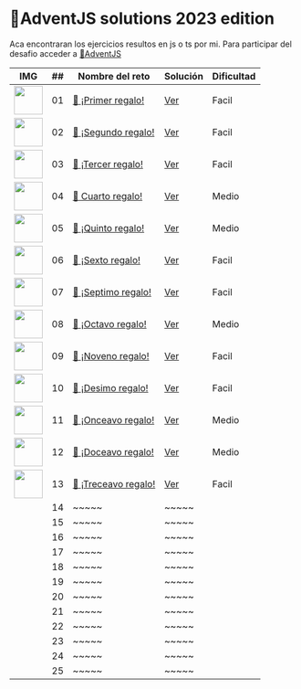 # 🎄AdventJS solutions 2023 edition

Aca encontraran los ejercicios resultos en js o ts por mi. Para participar del desafio acceder a 
[🎄AdventJS](https://adventjs.dev/es)

| IMG                                                                                              | ##  | Nombre del reto                                                           |  Solución                                                                        | Dificultad                                                                        | 
| ------------------------------------------------------------------------------------------------ | :-: | ------------------------------------------------------------------------- | ---------------------------------------------------------------------------------- |  ---------------------------------------------------------------------------------- | 
| <img src="https://adventjs.dev/challenges-2023/1.png" width="50" style="object-fit: contain;" /> |01   | [🎁 ¡Primer regalo!](https://adventjs.dev/es/challenges/2023/1)  | [Ver](https://github.com/jeanmunoz23/adventjs2023/blob/master/challenge01/index.js)  | Facil  | 
|  <img src="https://adventjs.dev/challenges-2023/2.png" width="50" style="object-fit: contain;" /> | 02  | [🎁 ¡Segundo regalo!](https://adventjs.dev/es/challenges/2023/2)  | [Ver](https://github.com/jeanmunoz23/adventjs2023/blob/master/challenge02/index.ts) | Facil  | ~~~~~|~~~~~
| <img src="https://adventjs.dev/challenges-2023/3.png" width="50" style="object-fit: contain;" /> | 03  | [🎁 ¡Tercer regalo!](https://adventjs.dev/es/challenges/2023/3)  | [Ver](https://github.com/jeanmunoz23/adventjs2023/blob/master/challenge03/index.ts)   | Facil  |  ~~~~~|~~~~~
|   <img src="https://adventjs.dev/challenges-2023/4.png" width="50" style="object-fit: contain;" /> | 04  | [🎁 Cuarto regalo!](https://adventjs.dev/es/challenges/2023/4)  |[Ver](https://github.com/jeanmunoz23/adventjs2023/blob/master/challenge04/index.js)   |    Medio |~~~~~                                                                              |
|    <img src="https://adventjs.dev/challenges-2023/5.png" width="50" style="object-fit: contain;" /> | 05  | [🎁 ¡Quinto regalo!](https://adventjs.dev/es/challenges/2023/5)  | [Ver](https://github.com/jeanmunoz23/adventjs2023/blob/master/challenge05/index.js)           | Medio  | ~~~~~| ~~~~~                                                                              |
|   <img src="https://adventjs.dev/challenges-2023/6.png" width="50" style="object-fit: contain;" /> | 06  | [🎁 ¡Sexto regalo!](https://adventjs.dev/es/challenges/2023/6)  | [Ver](https://github.com/jeanmunoz23/adventjs2023/blob/master/challenge06/index.ts)        | Facil | ~~~~~| ~~~~~                                                                              |
|    <img src="https://adventjs.dev/challenges-2023/7.png" width="50" style="object-fit: contain;" /> | 07  | [🎁 ¡Septimo regalo!](https://adventjs.dev/es/challenges/2023/7)  | [Ver](https://github.com/jeanmunoz23/adventjs2023/blob/master/challenge07/index.js)        | Facil  | ~~~~~| ~~~~~                                                                              |
| <img src="https://adventjs.dev/challenges-2023/8.png" width="50" style="object-fit: contain;" /> | 08  | [🎁 ¡Octavo regalo!](https://adventjs.dev/es/challenges/2023/8)  | [Ver](https://github.com/jeanmunoz23/adventjs2023/blob/master/challenge08/index.js)        | Medio    | ~~~~~| ~~~~~                                                                              |
|   <img src="https://adventjs.dev/challenges-2023/9.png" width="50" style="object-fit: contain;" /> | 09  | [🎁 ¡Noveno regalo!](https://adventjs.dev/es/challenges/2023/9)  | [Ver](https://github.com/jeanmunoz23/adventjs2023/blob/master/challenge09/index.js)       | Facil    | ~~~~~| ~~~~~                                                                              |
|  <img src="https://adventjs.dev/challenges-2023/10.png" width="50" style="object-fit: contain;" /> | 10  | [🎁 ¡Desimo regalo!](https://adventjs.dev/es/challenges/2023/10)  | [Ver](https://github.com/jeanmunoz23/adventjs2023/blob/master/challenge10/index.js)       | Facil   | ~~~~~| ~~~~~                                                                              |
|  <img src="https://adventjs.dev/challenges-2023/11.png" width="50" style="object-fit: contain;" /> | 11  | [🎁 ¡Onceavo regalo!](https://adventjs.dev/es/challenges/2023/11)  | [Ver](https://github.com/jeanmunoz23/adventjs2023/blob/master/challenge11/index.js)       | Medio  | ~~~~~| ~~~~~                                                                              |
| <img src="https://adventjs.dev/challenges-2023/12.png" width="50" style="object-fit: contain;" /> | 12  | [🎁 ¡Doceavo regalo!](https://adventjs.dev/es/challenges/2023/12)  | [Ver](https://github.com/jeanmunoz23/adventjs2023/blob/master/challenge12/index.js)       | Medio  | ~~~~~| ~~~~~                                                                              |
| <img src="https://adventjs.dev/challenges-2023/13.png" width="50" style="object-fit: contain;" /> | 13  | [🎁 ¡Treceavo regalo!](https://adventjs.dev/es/challenges/2023/13)  | [Ver](https://github.com/jeanmunoz23/adventjs2023/blob/master/challenge13/index.js)       | Facil  | ~~~~~| ~~~~~                                                                              |
|                                                                                                  | 14  | ~~~~~| ~~~~~                                                                              |
|                                                                                                  | 15  | ~~~~~| ~~~~~                                                                              |
|                                                                                                  | 16  | ~~~~~| ~~~~~                                                                              |
|                                                                                                  | 17  | ~~~~~| ~~~~~                                                                              |
|                                                                                                  | 18  | ~~~~~| ~~~~~                                                                              |
|                                                                                                  | 19  | ~~~~~| ~~~~~                                                                              | 
|                                                                                                  | 20  | ~~~~~| ~~~~~                                                                              |
|                                                                                                  | 21  | ~~~~~| ~~~~~                                                                              |
|                                                                                                  | 22  | ~~~~~| ~~~~~                                                                              | 
|                                                                                                  | 23  | ~~~~~| ~~~~~                                                                              | 
|                                                                                                  | 24  | ~~~~~| ~~~~~                                                                              |
|                                                                                                  | 25  | ~~~~~| ~~~~~                                                                            

